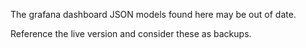 The grafana dashboard JSON models found here may be out of date.

Reference the live version and consider these as backups.